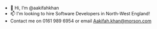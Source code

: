 - 👋 Hi, I’m @aakifahkhan
- 📫 I'm looking to hire Software Developers in North-West England!
- Contact me on 0161 989 6954 or email Aakifah.khan@morson.com

<!---
aakifahkhan/aakifahkhan is a ✨ special ✨ repository because its `README.md` (this file) appears on your GitHub profile.
You can click the Preview link to take a look at your changes.
--->
